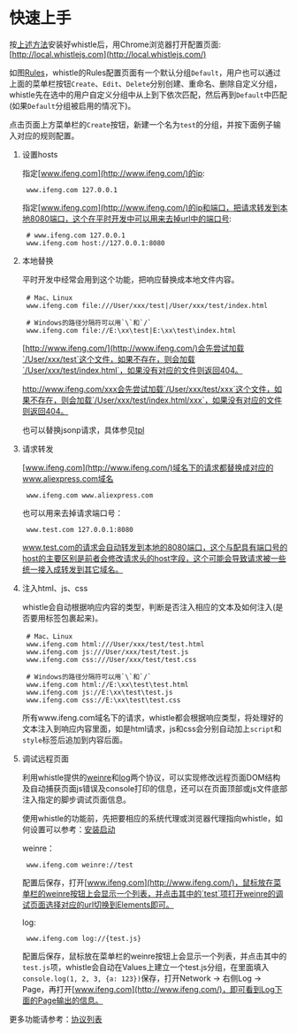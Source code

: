 # 快速上手
按[上述方法](install.html)安装好whistle后，用Chrome浏览器打开配置页面: [http://local.whistlejs.com](http://local.whistlejs.com/)

如图[Rules](webui/rules.html)，whistle的Rules配置页面有一个默认分组`Default`，用户也可以通过上面的菜单栏按钮`Create`、`Edit`、`Delete`分别创建、重命名、删除自定义分组，whistle先在选中的用户自定义分组中从上到下依次匹配，然后再到`Default`中匹配(如果`Default`分组被启用的情况下)。

点击页面上方菜单栏的`Create`按钮，新建一个名为`test`的分组，并按下面例子输入对应的规则配置。

1. 设置hosts

	指定[www.ifeng.com](http://www.ifeng.com/)的ip:
	
		www.ifeng.com 127.0.0.1
		
	指定[www.ifeng.com](http://www.ifeng.com/)的ip和端口，把请求转发到本地8080端口，这个在平时开发中可以用来去掉url中的端口号:
	
		# www.ifeng.com 127.0.0.1
		www.ifeng.com host://127.0.0.1:8080
		
2. 本地替换
	
	平时开发中经常会用到这个功能，把响应替换成本地文件内容。
	
		# Mac、Linux
		www.ifeng.com file:///User/xxx/test|/User/xxx/test/index.html
		
		# Windows的路径分隔符可以用`\`和`/`
		www.ifeng.com file://E:\xx\test|E:\xx\test\index.html
		
	[http://www.ifeng.com/](http://www.ifeng.com/)会先尝试加载`/User/xxx/test`这个文件，如果不存在，则会加载`/User/xxx/test/index.html`，如果没有对应的文件则返回404。
	
	http://www.ifeng.com/xxx会先尝试加载`/User/xxx/test/xxx`这个文件，如果不存在，则会加载`/User/xxx/test/index.html/xxx`，如果没有对应的文件则返回404。
	
	也可以替换jsonp请求，具体参见[tpl](rules/rule/tpl.html)

3. 请求转发		
	
	[www.ifeng.com](http://www.ifeng.com/)域名下的请求都替换成对应的www.aliexpress.com域名

		www.ifeng.com www.aliexpress.com
		
	也可以用来去掉请求端口号：
	
		www.test.com 127.0.0.1:8080
		
	www.test.com的请求会自动转发到本地的8080端口，这个与配具有端口号的host的主要区别是前者会修改请求头的host字段，这个可能会导致请求被一些统一接入成转发到其它域名。
	
4. 注入html、js、css
	
	whistle会自动根据响应内容的类型，判断是否注入相应的文本及如何注入(是否要用标签包裹起来)。
	
		# Mac、Linux
		www.ifeng.com html:///User/xxx/test/test.html
		www.ifeng.com js:///User/xxx/test/test.js
		www.ifeng.com css:///User/xxx/test/test.css
				
		# Windows的路径分隔符可以用`\`和`/`
		www.ifeng.com html://E:\xx\test\test.html
		www.ifeng.com js://E:\xx\test\test.js
		www.ifeng.com css://E:\xx\test\test.css
		
	所有www.ifeng.com域名下的请求，whistle都会根据响应类型，将处理好的文本注入到响应内容里面，如是html请求，js和css会分别自动加上`script`和`style`标签后追加到内容后面。

5. 调试远程页面

	利用whistle提供的[weinre](rules/weinre.html)和[log](rules/log.html)两个协议，可以实现修改远程页面DOM结构及自动捕获页面js错误及console打印的信息，还可以在页面顶部或js文件底部注入指定的脚步调试页面信息。
	
	使用whistle的功能前，先把要相应的系统代理或浏览器代理指向whistle，如何设置可以参考：[安装启动](install.html)
	
	weinre：
	
		www.ifeng.com weinre://test
		
	配置后保存，打开[www.ifeng.com](http://www.ifeng.com/)，鼠标放在菜单栏的weinre按钮上会显示一个列表，并点击其中的`test`项打开weinre的调试页面选择对应的url切换到Elements即可。
	
	log:
	
		www.ifeng.com log://{test.js}
		
	配置后保存，鼠标放在菜单栏的weinre按钮上会显示一个列表，并点击其中的`test.js`项，whistle会自动在Values上建立一个test.js分组，在里面填入`console.log(1, 2, 3, {a: 123})`保存，打开Network -> 右侧Log -> Page，再打开[www.ifeng.com](http://www.ifeng.com/)，即可看到Log下面的Page输出的信息。
	
	
更多功能请参考：[协议列表](rules/index.html)